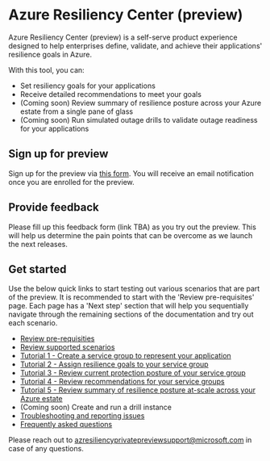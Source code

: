 # Azure Resiliency Center (preview)

Azure Resiliency Center (preview) is a self-serve product experience designed to help enterprises define, validate, and achieve their applications' resilience goals in Azure.

With this tool, you can:

- Set resiliency goals for your applications
- Receive detailed recommendations to meet your goals
- (Coming soon) Review summary of resilience posture across your Azure estate from a single pane of glass
- (Coming soon) Run simulated outage drills to validate outage readiness for your applications

## Sign up for preview

Sign up for the preview via [this form](https://forms.office.com/r/hzN515nbM9). You will receive an email notification once you are enrolled for the preview.

## Provide feedback

Please fill up this feedback form (link TBA) as you try out the preview. This will help us determine the pain points that can be overcome as we launch the next releases.

## Get started

Use the below quick links to start testing out various scenarios that are part of the preview. It is recommended to start with the 'Review pre-requisites' page. Each page has a 'Next step' section that will help you sequentially navigate through the remaining sections of the documentation and try out each scenario.

- [Review pre-requisities](Prerequisites.md)
- [Review supported scenarios](SupportMatrix.md)
- [Tutorial 1 - Create a service group to represent your application](CreateServiceGroup.md)
- [Tutorial 2 - Assign resilience goals to your service group](./Goals%20and%20recommendations/AssignGoals.md)
- [Tutorial 3 - Review current protection posture of your service group](./Goals%20and%20recommendations/ViewResiliencePosture.md)
- [Tutorial 4 - Review recommendations for your service groups](./Goals%20and%20recommendations/Recommendations.md)
- [Tutorial 5 - Review summary of resilience posture at-scale across your Azure estate]()
- (Coming soon) Create and run a drill instance
- [Troubleshooting and reporting issues](Troubleshooting.md)
- [Frequently asked questions](FAQ.md)

Please reach out to [azresiliencyprivatepreviewsupport@microsoft.com](mailto:azresiliencyprivatepreviewsupport@microsoft.com) in case of any questions.
